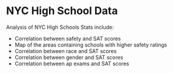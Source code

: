 # NYC High School Data
Analysis of NYC High Schools
Stats include:
* Correlation between safety and SAT scores
* Map of the areas containing schools with higher safety ratings
* Correlation between race and SAT scores
* Correlation between gender and SAT scores
* Correlation between ap exams and SAT scores
